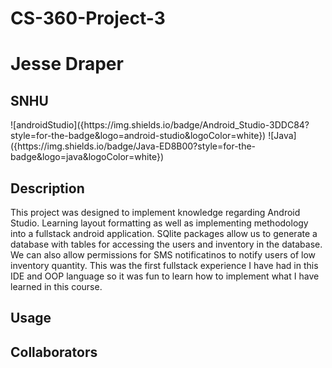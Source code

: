# CS-360-Project-3
<h1> Jesse Draper</h1>
<h2>SNHU</h2>
![androidStudio]({https://img.shields.io/badge/Android_Studio-3DDC84?style=for-the-badge&logo=android-studio&logoColor=white})
![Java]({https://img.shields.io/badge/Java-ED8B00?style=for-the-badge&logo=java&logoColor=white})


## Description
This project was designed to implement knowledge regarding Android Studio. Learning layout formatting as well as implementing methodology into a fullstack android application. SQlite packages allow us to generate a database with tables for accessing the users and inventory in the database. We can also allow permissions for SMS notificatinos to notify users of low inventory quantity. This was the first fullstack experience I have had in this IDE and OOP language so it was fun to learn how to implement what I have learned in this course.

## Usage

## Collaborators

## 

